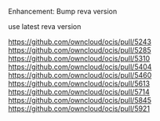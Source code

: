 Enhancement: Bump reva version

use latest reva version

https://github.com/owncloud/ocis/pull/5243
https://github.com/owncloud/ocis/pull/5285
https://github.com/owncloud/ocis/pull/5310
https://github.com/owncloud/ocis/pull/5404
https://github.com/owncloud/ocis/pull/5460
https://github.com/owncloud/ocis/pull/5613
https://github.com/owncloud/ocis/pull/5714
https://github.com/owncloud/ocis/pull/5845
https://github.com/owncloud/ocis/pull/5921
